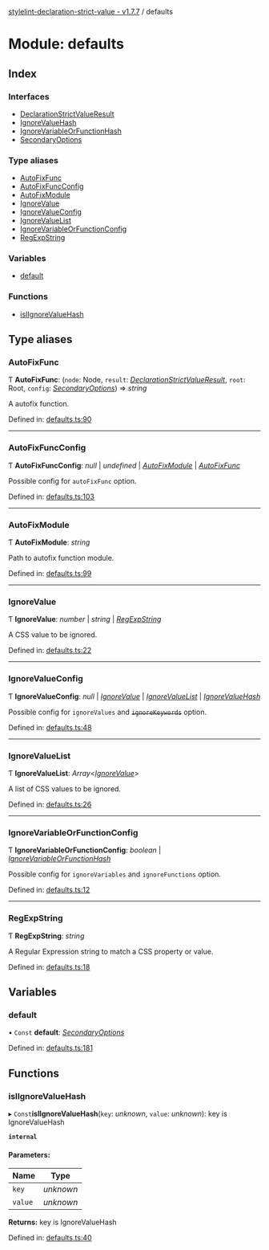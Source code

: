 [stylelint-declaration-strict-value - v1.7.7](../README.md) / defaults

# Module: defaults

## Index

### Interfaces

* [DeclarationStrictValueResult](../interfaces/defaults.declarationstrictvalueresult.md)
* [IgnoreValueHash](../interfaces/defaults.ignorevaluehash.md)
* [IgnoreVariableOrFunctionHash](../interfaces/defaults.ignorevariableorfunctionhash.md)
* [SecondaryOptions](../interfaces/defaults.secondaryoptions.md)

### Type aliases

* [AutoFixFunc](defaults.md#autofixfunc)
* [AutoFixFuncConfig](defaults.md#autofixfuncconfig)
* [AutoFixModule](defaults.md#autofixmodule)
* [IgnoreValue](defaults.md#ignorevalue)
* [IgnoreValueConfig](defaults.md#ignorevalueconfig)
* [IgnoreValueList](defaults.md#ignorevaluelist)
* [IgnoreVariableOrFunctionConfig](defaults.md#ignorevariableorfunctionconfig)
* [RegExpString](defaults.md#regexpstring)

### Variables

* [default](defaults.md#default)

### Functions

* [isIIgnoreValueHash](defaults.md#isiignorevaluehash)

## Type aliases

### AutoFixFunc

Ƭ **AutoFixFunc**: (`node`: Node, `result`: [*DeclarationStrictValueResult*](../interfaces/defaults.declarationstrictvalueresult.md), `root`: Root, `config`: [*SecondaryOptions*](../interfaces/defaults.secondaryoptions.md)) => *string*

A autofix function.

Defined in: [defaults.ts:90](https://github.com/AndyOGo/stylelint-declaration-strict-value/blob/5625b4a/src/defaults.ts#L90)

___

### AutoFixFuncConfig

Ƭ **AutoFixFuncConfig**: *null* \| *undefined* \| [*AutoFixModule*](defaults.md#autofixmodule) \| [*AutoFixFunc*](defaults.md#autofixfunc)

Possible config for `autoFixFunc` option.

Defined in: [defaults.ts:103](https://github.com/AndyOGo/stylelint-declaration-strict-value/blob/5625b4a/src/defaults.ts#L103)

___

### AutoFixModule

Ƭ **AutoFixModule**: *string*

Path to autofix function module.

Defined in: [defaults.ts:99](https://github.com/AndyOGo/stylelint-declaration-strict-value/blob/5625b4a/src/defaults.ts#L99)

___

### IgnoreValue

Ƭ **IgnoreValue**: *number* \| *string* \| [*RegExpString*](defaults.md#regexpstring)

A CSS value to be ignored.

Defined in: [defaults.ts:22](https://github.com/AndyOGo/stylelint-declaration-strict-value/blob/5625b4a/src/defaults.ts#L22)

___

### IgnoreValueConfig

Ƭ **IgnoreValueConfig**: *null* \| [*IgnoreValue*](defaults.md#ignorevalue) \| [*IgnoreValueList*](defaults.md#ignorevaluelist) \| [*IgnoreValueHash*](../interfaces/defaults.ignorevaluehash.md)

Possible config for `ignoreValues` and ~~`ignoreKeywords`~~ option.

Defined in: [defaults.ts:48](https://github.com/AndyOGo/stylelint-declaration-strict-value/blob/5625b4a/src/defaults.ts#L48)

___

### IgnoreValueList

Ƭ **IgnoreValueList**: *Array*<[*IgnoreValue*](defaults.md#ignorevalue)\>

A list of CSS values to be ignored.

Defined in: [defaults.ts:26](https://github.com/AndyOGo/stylelint-declaration-strict-value/blob/5625b4a/src/defaults.ts#L26)

___

### IgnoreVariableOrFunctionConfig

Ƭ **IgnoreVariableOrFunctionConfig**: *boolean* \| [*IgnoreVariableOrFunctionHash*](../interfaces/defaults.ignorevariableorfunctionhash.md)

Possible config for `ignoreVariables` and `ignoreFunctions` option.

Defined in: [defaults.ts:12](https://github.com/AndyOGo/stylelint-declaration-strict-value/blob/5625b4a/src/defaults.ts#L12)

___

### RegExpString

Ƭ **RegExpString**: *string*

A Regular Expression string to match a CSS property or value.

Defined in: [defaults.ts:18](https://github.com/AndyOGo/stylelint-declaration-strict-value/blob/5625b4a/src/defaults.ts#L18)

## Variables

### default

• `Const` **default**: [*SecondaryOptions*](../interfaces/defaults.secondaryoptions.md)

Defined in: [defaults.ts:181](https://github.com/AndyOGo/stylelint-declaration-strict-value/blob/5625b4a/src/defaults.ts#L181)

## Functions

### isIIgnoreValueHash

▸ `Const`**isIIgnoreValueHash**(`key`: *unknown*, `value`: *unknown*): key is IgnoreValueHash

**`internal`** 

#### Parameters:

Name | Type |
------ | ------ |
`key` | *unknown* |
`value` | *unknown* |

**Returns:** key is IgnoreValueHash

Defined in: [defaults.ts:40](https://github.com/AndyOGo/stylelint-declaration-strict-value/blob/5625b4a/src/defaults.ts#L40)

